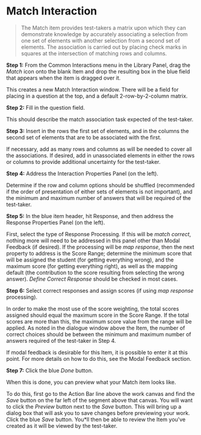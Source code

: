 # Match Interaction

>The Match item provides test-takers a matrix upon which they can demonstrate knowledge by accurately associating a selection from one set of elements with another selection from a second set of elements. The association is carried out by placing check marks in squares at the intersection of matching rows and columns.

**Step 1:** From the Common Interactions menu in the Library Panel, drag the *Match* icon onto the blank Item and drop the resulting box in the blue field that appears when the item is dragged over it.

This creates a new Match Interaction window. There will be a field for placing in a question at the top, and a default 2-row-by-2-column matrix.

**Step 2:** Fill in the question field. 

This should describe the match association task expected of the test-taker.

**Step 3:** Insert in the rows the first set of elements, and in the columns the second set of elements that are to be associated with the first.

If necessary, add as many rows and columns as will be needed to cover all the associations. If desired, add in unassociated elements in either the rows or columns to provide additional uncertainty for the test-taker.

**Step 4:** Address the Interaction Properties Panel (on the left).

Determine if the row and column options should be shuffled (recommended if the order of presentation of either sets of elements is not important), and the minimum and maximum number of answers that will be required of the test-taker. 

**Step 5:** In the blue item header, hit Response, and then address the Response Properties Panel (on the left).

First, select the type of Response Processing. If this will be *match correct*, nothing more will need to be addressed in this panel other than Modal Feedback (if desired). If the processing will be *map response*, then the next property to address is the Score Range; determine the minimum score that will be assigned the student (for getting everything wrong), and the maximum score (for getting everything right), as well as the mapping default (the contribution to the score resulting from selecting the wrong answer). *Define Correct Response* should be checked in most cases. 

**Step 6:** Select correct responses and assign scores (if using *map response* processing).

In order to make the most use of the score weighting, the total scores assigned should equal the maximum score in the Score Range. If the total scores are more than this, the maximum score value from the range will be applied. As noted in the dialogue window above the Item, the number of correct choices should be between the minimum and maximum number of answers required of the test-taker in Step 4.

If modal feedback is desirable for this Item, it is possible to enter it at this point. For more details on how to do this, see the Modal Feedback section.

**Step 7:** Click the blue *Done* button.

When this is done, you can preview what your Match item looks like.

To do this, first go to the Action Bar line above the work canvas and find the *Save* button on the far left of the segment above that canvas. You will want to click the *Preview* button next to the *Save* button. This will bring up a dialog box that will ask you to save changes before previewing your work. Click the blue *Save* button. You*ll then be able to review the Item you've created as it will be viewed by the test-taker.
